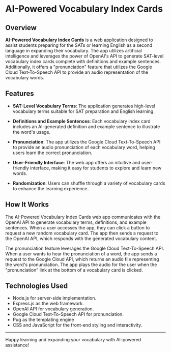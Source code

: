 # AI-Powered Vocabulary Index Cards

## Overview

**AI-Powered Vocabulary Index Cards** is a web application designed to assist students preparing for the SATs or learning English as a second language in expanding their vocabulary. The app utilizes artificial intelligence and leverages the power of OpenAI's API to generate SAT-level vocabulary index cards complete with definitions and example sentences. Additionally, it offers a "pronunciation" feature that utilizes the Google Cloud Text-To-Speech API to provide an audio representation of the vocabulary words.

## Features

- **SAT-Level Vocabulary Terms**: The application generates high-level vocabulary terms suitable for SAT preparation and English learning.

- **Definitions and Example Sentences**: Each vocabulary index card includes an AI-generated definition and example sentence to illustrate the word's usage.

- **Pronunciation**: The app utilizes the Google Cloud Text-To-Speech API to provide an audio pronunciation of each vocabulary word, helping users learn the correct pronunciation.

- **User-Friendly Interface**: The web app offers an intuitive and user-friendly interface, making it easy for students to explore and learn new words.

- **Randomization**: Users can shuffle through a variety of vocabulary cards to enhance the learning experience.

## How It Works

The AI-Powered Vocabulary Index Cards web app communicates with the OpenAI API to generate vocabulary terms, definitions, and example sentences. When a user accesses the app, they can click a button to request a new random vocabulary card. The app then sends a request to the OpenAI API, which responds with the generated vocabulary content.

The pronunciation feature leverages the Google Cloud Text-To-Speech API. When a user wants to hear the pronunciation of a word, the app sends a request to the Google Cloud API, which returns an audio file representing the word's pronunciation. The app plays the audio for the user when the "pronunciation" link at the bottom of a vocabulary card is clicked.

## Technologies Used

- Node.js for server-side implementation.
- Express.js as the web framework.
- OpenAI API for vocabulary generation.
- Google Cloud Text-To-Speech API for pronunciation.
- Pug as the templating engine
- CSS and JavaScript for the front-end styling and interactivity.

---

Happy learning and expanding your vocabulary with AI-powered assistance!
